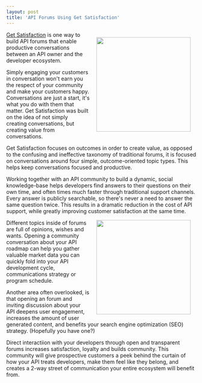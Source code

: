 ```yaml
---
layout: post
title: 'API Forums Using Get Satisfaction'
---
```

<p><a title="Get Satisfaction" href="http://getsatisfaction.com/"><img style="padding: 15px;" src="http://kinlane-productions.s3.amazonaws.com/api-evangelist/get_satisfaction/get_satisfaction_logo.jpg" alt="" width="250" align="right" /></a><a title="Get Satisfaction" href="http://getsatisfaction.com/">Get Satisfaction</a> is one way to build API forums that enable productive conversations between an API owner and the developer ecosystem.</p>
<p>Simply engaging your customers in conversation won't earn you the respect of your community  and make your customers happy. Conversations are just a start, it's what you do with them that matter. Get Satisfaction was built on the idea of not simply creating conversations, but creating value from conversations.</p>
<p>Get Satisfaction focuses on outcomes in order to create value, as opposed to the confusing and ineffective taxonomy of traditional forums, it is focused on conversations around four simple, outcome-oriented topic types. This helps keep conversations focused and productive.</p>
<p>Working together with an API community to build a dynamic, social knowledge-base helps developers find answers to their questions on their own time, and often times much faster through traditional support channels. Every answer is publicly searchable, so there's never a need to answer the same question twice. This results in a dramatic reduction in the cost of API support, while greatly improving customer satisfaction at the same time.<img style="padding: 15px;" src="http://kinlane-productions.s3.amazonaws.com/api-evangelist/get_satisfaction/get-satisfaction-screenshot.jpg" alt="" width="250" align="right" /></p>
<p>Different topics inside of forums are full of opinions, wishes and wants. Opening a community conversation about your API roadmap can help you gather valuable market data you can quickly fold into your API development cycle, communications strategy or program schedule.</p>
<p>Another area often overlooked, is that opening an forum and inviting discussion about your API deepens user engagement, increases the amount of user generated content, and benefits your  search engine optimization (SEO) strategy. (Hopefully you have one?)</p>
<p>Direct interactiion with your developers through open and transparent forums increases satisfaction, loyalty and builds community. This community will give prospective customers a peek behind the curtain of how your API treats developers, make them feel like they belong, and creates a 2-way street of communication your entire ecosystem will benefit from.</p>